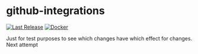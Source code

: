 # github-integrations

[![Last Release](https://img.shields.io/github/v/release/dadrus/github-integrations?color=blue&include_prereleases&sort=semver&label=last%20release)](https://github.com/dadrus/github-integrations/releases/latest)
[![Docker](https://img.shields.io/docker/v/dadrus/github-integrations?color=lightblue&label=docker)](https://hub.docker.com/repository/docker/dadrus/github-integrations)

Just for test purposes to see which changes have which effect for changes.
Next attempt